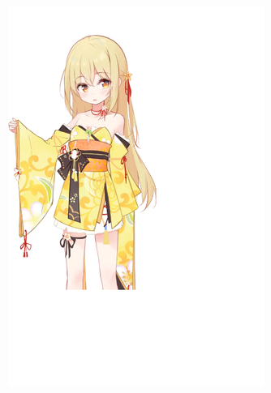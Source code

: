<div style="position:relative; display: flex; flex-wrap: nowrap;"> 
    <img style='position:absolute; z-index:1;' src='github-metrics.svg' alt="github-metrics.svg"/>
    <img style='position:absolute; z-index:2;' src='https://raw.githubusercontent.com/keta1/keta1/main/pic/00.webp' width='300px' alt="00.webp"/>
</div> 

### Self Introduction

A college student who loves open source projects.   
***Currently Busy with school work and unavailable.***  

### Overall Status

[![H-Sofie's GitHub stats](https://github-readme-stats-one-bice.vercel.app/api?username=H-Sofie&count_private=true&show_icons=true&role=OWNER,ORGANIZATION_MEMBER,COLLABORATOR&locale=cn&include_all_commits=true&show_owner=true)](https://github.com/anuraghazra/github-readme-stats)
![H-Sofie](https://count.getloli.com/get/@H-Sofie)
